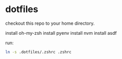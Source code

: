 # dotfiles

checkout this repo to your home directory.

install oh-my-zsh
install pyenv
install nvm
install asdf

run:

```sh
ln -s .dotfiles/.zshrc .zshrc
```
